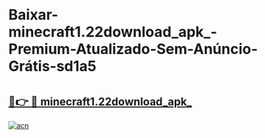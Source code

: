 # Baixar-minecraft1.22download_apk_-Premium-Atualizado-Sem-Anúncio-Grátis-sd1a5

# <h2><a href="https://wecpvv.esa.edu.pl?src=minecraft1.22download_apk_&ref=sd1a5">🔗👉 🔴 minecraft1.22download_apk_</a></h2>

[![acn](https://github.com/user-attachments/assets/0f9c940e-d8b0-45ae-aac7-cd30a18b3e1c)](https://wecpvv.esa.edu.pl?src=minecraft1.22download_apk_&ref=sd1a5)

